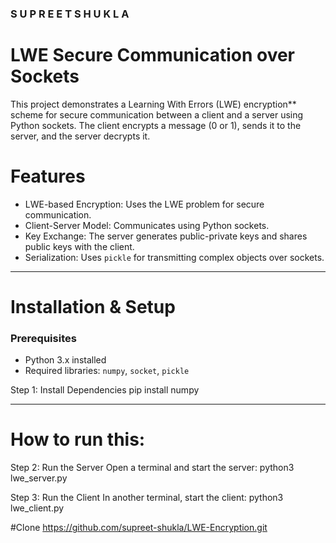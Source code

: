 ### S U P R E E T   S H U K L A


# LWE Secure Communication over Sockets

This project demonstrates a Learning With Errors (LWE) encryption** scheme for secure communication between a client and a server using Python sockets. The client encrypts a message (0 or 1), sends it to the server, and the server decrypts it.

# Features
- LWE-based Encryption: Uses the LWE problem for secure communication.
- Client-Server Model: Communicates using Python sockets.
- Key Exchange: The server generates public-private keys and shares public keys with the client.
- Serialization: Uses `pickle` for transmitting complex objects over sockets.

---

# Installation & Setup

### Prerequisites
- Python 3.x installed
- Required libraries: `numpy`, `socket`, `pickle`


Step 1: Install Dependencies
pip install numpy

-------------------------------------------

# How to run this: 

Step 2: Run the Server
Open a terminal and start the server:
python3 lwe_server.py

Step 3: Run the Client
In another terminal, start the client:
python3 lwe_client.py


#Clone
https://github.com/supreet-shukla/LWE-Encryption.git


